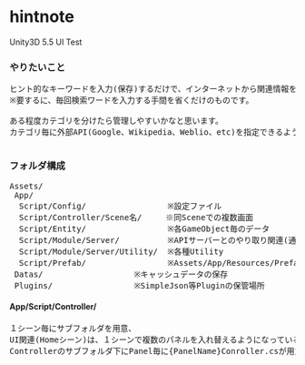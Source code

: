 # hintnote
Unity3D 5.5 UI Test

### やりたいこと
<pre>
ヒント的なキーワードを入力(保存)するだけで、インターネットから関連情報を引っ張ってきます。
※要するに、毎回検索ワードを入力する手間を省くだけのものです。

ある程度カテゴリを分けたら管理しやすいかなと思います。
カテゴリ毎に外部API(Google、Wikipedia、Weblio、etc)を指定できるようにしたいと思います。
</pre>

<img src="http://i.imgur.com/0ARI6my.png" alt="" title=""><br>
<img src="http://i.imgur.com/L2vo5MY.png" alt="" title="">
### フォルダ構成
<pre>
Assets/
 App/
  Script/Config/                 ※設定ファイル
  Script/Controller/Scene名/     ※同Sceneでの複数画面
  Script/Entity/                 ※各GameObject毎のデータ
  Script/Module/Server/          ※APIサーバーとのやり取り関連(通信関連)
  Script/Module/Server/Utility/  ※各種Utility
  Script/Prefab/                 ※Assets/App/Resources/Prefabの制御Script
 Datas/                   ※キャッシュデータの保存
 Plugins/                 ※SimpleJson等Pluginの保管場所
</pre>

#### App/Script/Controller/
<pre>
１シーン毎にサブフォルダを用意、
UI関連(Homeシーン)は、１シーンで複数のパネルを入れ替えるようになっているので
Controllerのサブフォルダ下にPanel毎に{PanelName}Conroller.csが用意されてあります。
</pre>

